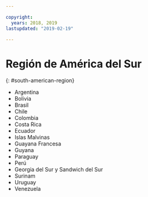 ```yaml
---

copyright:
  years: 2018, 2019
lastupdated: "2019-02-19"

---
```



# Región de América del Sur
{: #south-american-region}

* Argentina
* Bolivia
* Brasil
* Chile
* Colombia
* Costa Rica
* Ecuador
* Islas Malvinas
* Guayana Francesa
* Guyana
* Paraguay
* Perú
* Georgia del Sur y Sandwich del Sur
* Surinam
* Uruguay
* Venezuela
